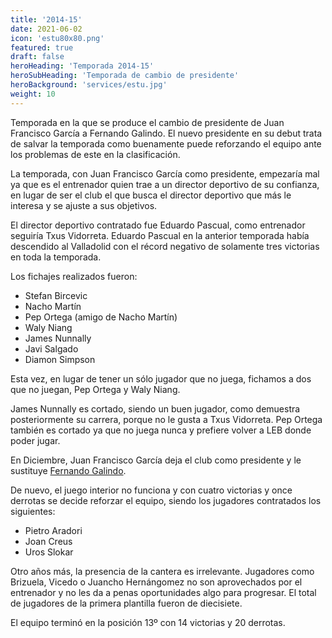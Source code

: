 ```yaml
---
title: '2014-15'
date: 2021-06-02
icon: 'estu80x80.png'
featured: true
draft: false
heroHeading: 'Temporada 2014-15'
heroSubHeading: 'Temporada de cambio de presidente'
heroBackground: 'services/estu.jpg'
weight: 10
---
```


Temporada en la que se produce el cambio de presidente de Juan Francisco García a Fernando Galindo. El nuevo presidente en su debut trata de salvar la temporada como buenamente puede reforzando el equipo ante los problemas de este en la clasificación.

La temporada, con Juan Francisco García como presidente, empezaría mal ya que es el entrenador quien trae a un director deportivo de su confianza, en lugar de ser el club el que busca el director deportivo que más le interesa y se ajuste a sus objetivos.

El director deportivo contratado fue Eduardo Pascual, como entrenador seguiría Txus Vidorreta. Eduardo Pascual en la anterior temporada había descendido al Valladolid con el récord negativo de solamente tres victorias en toda la temporada.

Los fichajes realizados fueron:
* Stefan Bircevic
* Nacho Martín
* Pep Ortega (amigo de Nacho Martín)
* Waly Niang
* James Nunnally
* Javi Salgado
* Diamon Simpson

Esta vez, en lugar de tener un sólo jugador que no juega, fichamos a dos que no juegan, Pep Ortega y Waly Niang.

James Nunnally es cortado, siendo un buen jugador, como demuestra posteriormente su carrera, porque no le gusta a Txus Vidorreta. Pep Ortega también es cortado ya que no juega nunca y prefiere volver a LEB donde poder jugar.

En Diciembre, Juan Francisco García deja el club como presidente y le sustituye [Fernando Galindo](https://www.movistarestudiantes.com/prensa/noticias/fernando-galindo-nuevo-presidente-del-club-estudiantes-sad/).

De nuevo, el juego interior no funciona y con cuatro victorias y once derrotas se decide reforzar el equipo, siendo los jugadores contratados los siguientes:
* Pietro Aradori
* Joan Creus
* Uros Slokar

Otro años más, la presencia de la cantera es irrelevante. Jugadores como Brizuela, Vicedo o Juancho Hernángomez no son aprovechados por el entrenador y no les da a penas oportunidades algo para progresar. El total de jugadores de la primera plantilla fueron de diecisiete.

El equipo terminó en la posición 13º con 14 victorias y 20 derrotas.
